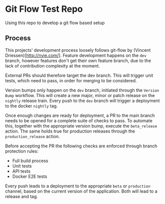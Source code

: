 # Git Flow Test Repo

Using this repo to develop a git flow based setup

## Process

This projects' development process loosely follows git-flow by (Vincent Driessen)[http://nvie.com/]. Feature development happens on the `dev` branch, however features don't get their own feature branch, due to the lack of contribution complexity at the moment.

External PRs should therefore target the dev branch. This will trigger unit tests, which need to pass, in order for merging to be considered.

Version bumps only happen on the `dev` branch, initiated through the `Version Bump` workflow. This will create a new major, minor or patch release on the `nightly` release train. Every push to the `dev` branch will trigger a deployment to the docker `nightly` tag. 

Once enough changes are ready for deployment, a PR to the main branch needs to be opened for a complete suite of checks to pass. To automate this, together with the appropriate version bump, execute the `beta_release` action. The same holds true for production releases through the `production_release` action.

Before accepting the PR the following checks are enforced through branch protection rules:
- Full build process
- Unit tests
- API tests
- Docker E2E tests

Every push leads to a deployment to the appropriate `beta` or `production` channel, based on the current version of the application. Both will lead to a release and tag.